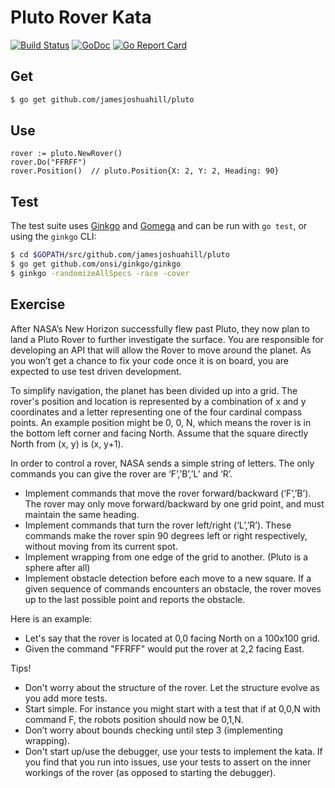 # Pluto Rover Kata

[![Build Status](https://travis-ci.org/jamesjoshuahill/pluto.svg?branch=master)](https://travis-ci.org/jamesjoshuahill/pluto) [![GoDoc](https://godoc.org/github.com/jamesjoshuahill/pluto?status.svg)](https://godoc.org/github.com/jamesjoshuahill/pluto) [![Go Report Card](https://goreportcard.com/badge/github.com/jamesjoshuahill/pluto)](https://goreportcard.com/report/github.com/jamesjoshuahill/pluto)

## Get

```bash
$ go get github.com/jamesjoshuahill/pluto
```

## Use

```golang
rover := pluto.NewRover()
rover.Do("FFRFF")
rover.Position()  // pluto.Position{X: 2, Y: 2, Heading: 90}
```

## Test

The test suite uses [Ginkgo](https://onsi.github.io/ginkgo/) and [Gomega](https://onsi.github.io/gomega/) and can be run with `go test`, or using the `ginkgo` CLI:

```bash
$ cd $GOPATH/src/github.com/jamesjoshuahill/pluto
$ go get github.com/onsi/ginkgo/ginkgo
$ ginkgo -randomizeAllSpecs -race -cover
```

## Exercise

After NASA’s New Horizon successfully flew past Pluto, they now plan to land a Pluto Rover to further investigate the surface. You are responsible for developing an API that will allow the Rover to move around the planet. As you won’t get a chance to fix your code once it is on board, you are expected to use test driven development.

To simplify navigation, the planet has been divided up into a grid. The rover's position and location is represented by a combination of x and y coordinates and a letter representing one of the four cardinal compass points. An example position might be 0, 0, N, which means the rover is in the bottom left corner and facing North. Assume that the square directly North from (x, y) is (x, y+1).

In order to control a rover, NASA sends a simple string of letters. The only commands you can give the rover are ‘F’,’B’,’L’ and ‘R’.

+ Implement commands that move the rover forward/backward (‘F’,’B’). The rover may only move forward/backward by one grid point, and must maintain the same heading.
+ Implement commands that turn the rover left/right (‘L’,’R’). These commands make the rover spin 90 degrees left or right respectively, without moving from its current spot.
+ Implement wrapping from one edge of the grid to another. (Pluto is a sphere after all)
+ Implement obstacle detection before each move to a new square. If a given sequence of commands encounters an obstacle, the rover moves up to the last possible point and reports the obstacle.

Here is an example:
+ Let's say that the rover is located at 0,0 facing North on a 100x100 grid.
+ Given the command "FFRFF" would put the rover at 2,2 facing East.

Tips!
+ Don't worry about the structure of the rover. Let the structure evolve as you add more tests.
+ Start simple. For instance you might start with a test that if at 0,0,N with command F, the robots position should now be 0,1,N.
+ Don’t worry about bounds checking until step 3 (implementing wrapping).
+ Don't start up/use the debugger, use your tests to implement the kata. If you find that you run into issues, use your tests to assert on the inner workings of the rover (as opposed to starting the debugger).
